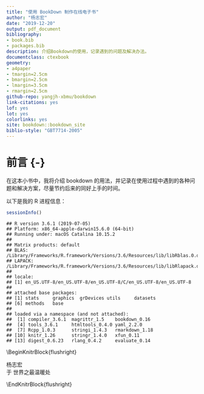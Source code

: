```yaml
--- 
title: "使用 BookDown 制作在线电子书"
author: "杨志宏"
date: "2019-12-20"
output: pdf_document
bibliography:
- book.bib
- packages.bib
description: 介绍Bookdown的使用，记录遇到的问题及解决办法。
documentclass: ctexbook
geometry:
- a4paper
- tmargin=2.5cm
- bmargin=2.5cm
- lmargin=3.5cm
- rmargin=2.5cm
github-repo: yangjh-xbmu/bookdown
link-citations: yes
lof: yes
lot: yes
colorlinks: yes
site: bookdown::bookdown_site
biblio-style: "GBT7714-2005"
---
```




# 前言 {-}

在这本小书中，我将介绍 bookdown 的用法，并记录在使用过程中遇到的各种问题和解决方案，尽量节约后来的同好上手的时间。

以下是我的 R 进程信息：


```r
sessionInfo()
```

```
## R version 3.6.1 (2019-07-05)
## Platform: x86_64-apple-darwin15.6.0 (64-bit)
## Running under: macOS Catalina 10.15.2
## 
## Matrix products: default
## BLAS:   /Library/Frameworks/R.framework/Versions/3.6/Resources/lib/libRblas.0.dylib
## LAPACK: /Library/Frameworks/R.framework/Versions/3.6/Resources/lib/libRlapack.dylib
## 
## locale:
## [1] en_US.UTF-8/en_US.UTF-8/en_US.UTF-8/C/en_US.UTF-8/en_US.UTF-8
## 
## attached base packages:
## [1] stats     graphics  grDevices utils     datasets 
## [6] methods   base     
## 
## loaded via a namespace (and not attached):
##  [1] compiler_3.6.1  magrittr_1.5    bookdown_0.16  
##  [4] tools_3.6.1     htmltools_0.4.0 yaml_2.2.0     
##  [7] Rcpp_1.0.3      stringi_1.4.3   rmarkdown_1.18 
## [10] knitr_1.26      stringr_1.4.0   xfun_0.11      
## [13] digest_0.6.23   rlang_0.4.2     evaluate_0.14
```


\BeginKnitrBlock{flushright}<p class="flushright">杨志宏  
于 世界之最温暖处</p>\EndKnitrBlock{flushright}

